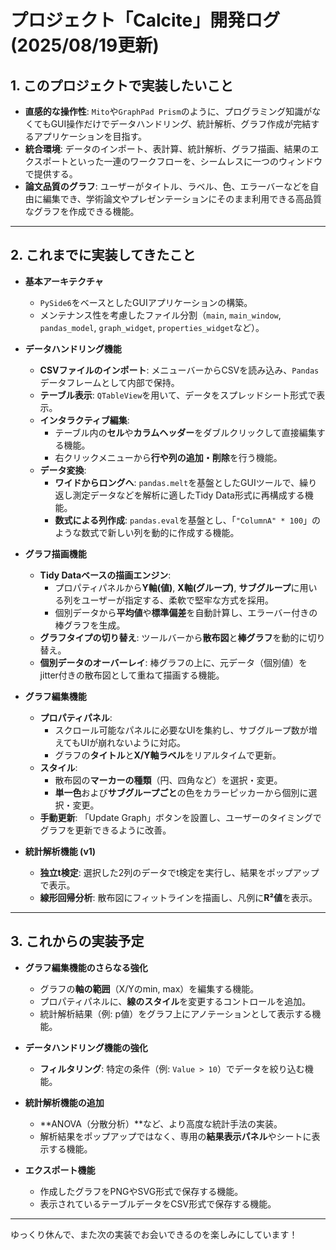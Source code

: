 # プロジェクト「Calcite」開発ログ (2025/08/19更新)

## 1. このプロジェクトで実装したいこと

-   **直感的な操作性**: `Mito`や`GraphPad Prism`のように、プログラミング知識がなくてもGUI操作だけでデータハンドリング、統計解析、グラフ作成が完結するアプリケーションを目指す。
-   **統合環境**: データのインポート、表計算、統計解析、グラフ描画、結果のエクスポートといった一連のワークフローを、シームレスに一つのウィンドウで提供する。
-   **論文品質のグラフ**: ユーザーがタイトル、ラベル、色、エラーバーなどを自由に編集でき、学術論文やプレゼンテーションにそのまま利用できる高品質なグラフを作成できる機能。

---

## 2. これまでに実装してきたこと

-   **基本アーキテクチャ**
    -   `PySide6`をベースとしたGUIアプリケーションの構築。
    -   メンテナンス性を考慮したファイル分割（`main`, `main_window`, `pandas_model`, `graph_widget`, `properties_widget`など）。

-   **データハンドリング機能**
    -   **CSVファイルのインポート**: メニューバーからCSVを読み込み、`Pandas`データフレームとして内部で保持。
    -   **テーブル表示**: `QTableView`を用いて、データをスプレッドシート形式で表示。
    -   **インタラクティブ編集**:
        -   テーブル内の**セル**や**カラムヘッダー**をダブルクリックして直接編集する機能。
        -   右クリックメニューから**行や列の追加・削除**を行う機能。
    -   **データ変換**:
        -   **ワイドからロングへ**: `pandas.melt`を基盤としたGUIツールで、繰り返し測定データなどを解析に適したTidy Data形式に再構成する機能。
        -   **数式による列作成**: `pandas.eval`を基盤とし、「`"ColumnA" * 100`」のような数式で新しい列を動的に作成する機能。

-   **グラフ描画機能**
    -   **Tidy Dataベースの描画エンジン**:
        -   プロパティパネルから**Y軸(値)**, **X軸(グループ)**, **サブグループ**に用いる列をユーザーが指定する、柔軟で堅牢な方式を採用。
        -   個別データから**平均値**や**標準偏差**を自動計算し、エラーバー付きの棒グラフを生成。
    -   **グラフタイプの切り替え**: ツールバーから**散布図**と**棒グラフ**を動的に切り替え。
    -   **個別データのオーバーレイ**: 棒グラフの上に、元データ（個別値）をjitter付きの散布図として重ねて描画する機能。

-   **グラフ編集機能**
    -   **プロパティパネル**:
        -   スクロール可能なパネルに必要なUIを集約し、サブグループ数が増えてもUIが崩れないように対応。
        -   グラフの**タイトル**と**X/Y軸ラベル**をリアルタイムで更新。
    -   **スタイル**:
        -   散布図の**マーカーの種類**（円、四角など）を選択・変更。
        -   **単一色**および**サブグループごと**の色をカラーピッカーから個別に選択・変更。
    -   **手動更新**: 「Update Graph」ボタンを設置し、ユーザーのタイミングでグラフを更新できるように改善。

-   **統計解析機能 (v1)**
    -   **独立t検定**: 選択した2列のデータでt検定を実行し、結果をポップアップで表示。
    -   **線形回帰分析**: 散布図にフィットラインを描画し、凡例に**R²値**を表示。

---

## 3. これからの実装予定

-   **グラフ編集機能のさらなる強化**
    -   グラフの**軸の範囲**（X/Yのmin, max）を編集する機能。
    -   プロパティパネルに、**線のスタイル**を変更するコントロールを追加。
    -   統計解析結果（例: p値）をグラフ上にアノテーションとして表示する機能。

-   **データハンドリング機能の強化**
    -   **フィルタリング**: 特定の条件（例: `Value > 10`）でデータを絞り込む機能。

-   **統計解析機能の追加**
    -   **ANOVA（分散分析）**など、より高度な統計手法の実装。
    -   解析結果をポップアップではなく、専用の**結果表示パネル**やシートに表示する機能。

-   **エクスポート機能**
    -   作成したグラフをPNGやSVG形式で保存する機能。
    -   表示されているテーブルデータをCSV形式で保存する機能。

---

ゆっくり休んで、また次の実装でお会いできるのを楽しみにしています！